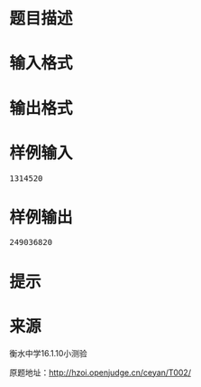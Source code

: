 

# 题目描述



# 输入格式



# 输出格式



# 样例输入


<pre>1314520</pre>

# 样例输出


<pre>249036820</pre>

# 提示



# 来源


<p>
衡水中学16.1.10小测验
</p>
<p>
原题地址：<a href="http://hzoi.openjudge.cn/ceyan/T002/" target="_blank">http://hzoi.openjudge.cn/ceyan/T002/</a> 
</p>

